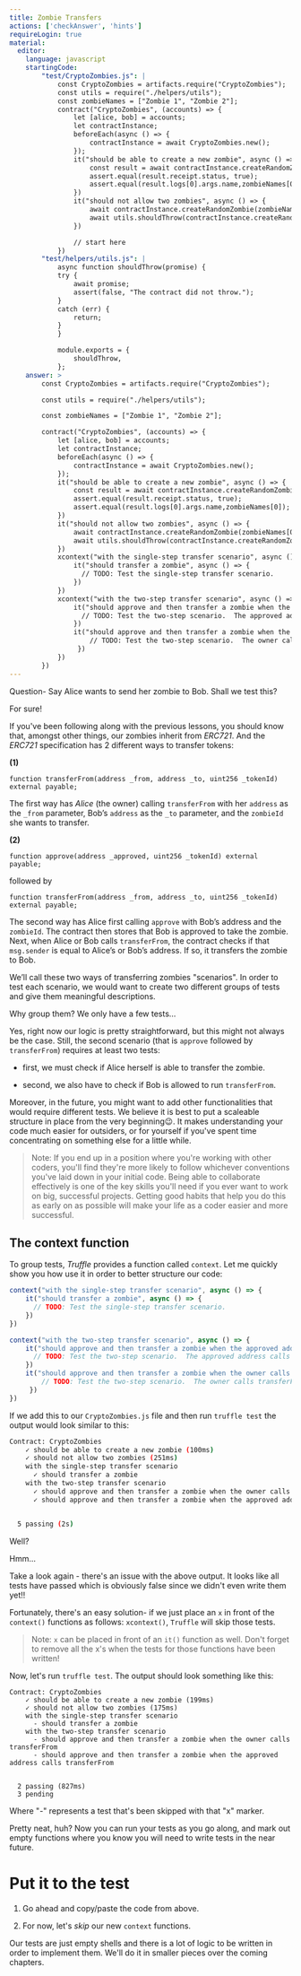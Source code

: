 ```yaml
---
title: Zombie Transfers
actions: ['checkAnswer', 'hints']
requireLogin: true
material:
  editor:
    language: javascript
    startingCode:
        "test/CryptoZombies.js": |
            const CryptoZombies = artifacts.require("CryptoZombies");
            const utils = require("./helpers/utils");
            const zombieNames = ["Zombie 1", "Zombie 2"];
            contract("CryptoZombies", (accounts) => {
                let [alice, bob] = accounts;
                let contractInstance;
                beforeEach(async () => {
                    contractInstance = await CryptoZombies.new();
                });
                it("should be able to create a new zombie", async () => {
                    const result = await contractInstance.createRandomZombie(zombieNames[0], {from: alice});
                    assert.equal(result.receipt.status, true);
                    assert.equal(result.logs[0].args.name,zombieNames[0]);
                })
                it("should not allow two zombies", async () => {
                    await contractInstance.createRandomZombie(zombieNames[0], {from: alice});
                    await utils.shouldThrow(contractInstance.createRandomZombie(zombieNames[1], {from: alice}));
                })

                // start here
            })
        "test/helpers/utils.js": |
            async function shouldThrow(promise) {
            try {
                await promise;
                assert(false, "The contract did not throw.");
            }
            catch (err) {
                return;
            }
            }

            module.exports = {
                shouldThrow,
            };
    answer: >
        const CryptoZombies = artifacts.require("CryptoZombies");

        const utils = require("./helpers/utils");

        const zombieNames = ["Zombie 1", "Zombie 2"];

        contract("CryptoZombies", (accounts) => {
            let [alice, bob] = accounts;
            let contractInstance;
            beforeEach(async () => {
                contractInstance = await CryptoZombies.new();
            });
            it("should be able to create a new zombie", async () => {
                const result = await contractInstance.createRandomZombie(zombieNames[0], {from: alice});
                assert.equal(result.receipt.status, true);
                assert.equal(result.logs[0].args.name,zombieNames[0]);
            })
            it("should not allow two zombies", async () => {
                await contractInstance.createRandomZombie(zombieNames[0], {from: alice});
                await utils.shouldThrow(contractInstance.createRandomZombie(zombieNames[1], {from: alice}));
            })
            xcontext("with the single-step transfer scenario", async () => {
                it("should transfer a zombie", async () => {
                  // TODO: Test the single-step transfer scenario.
                })
            })
            xcontext("with the two-step transfer scenario", async () => {
                it("should approve and then transfer a zombie when the approved address calls transferFrom", async () => {
                  // TODO: Test the two-step scenario.  The approved address calls transferFrom
                })
                it("should approve and then transfer a zombie when the owner calls transferFrom", async () => {
                    // TODO: Test the two-step scenario.  The owner calls transferFrom
                 })
            })
        })
---
```

Question- Say Alice wants to send her zombie to Bob. Shall we test this?

For sure!

If you've been following along with the previous lessons, you should know that, amongst other things, our zombies inherit from _ERC721_. And the _ERC721_ specification has 2 different ways to transfer tokens:

**(1)**
```sol
function transferFrom(address _from, address _to, uint256 _tokenId) external payable;
```

The first way has _Alice_ (the owner) calling `transferFrom` with her `address` as the `_from` parameter, Bob’s  `address` as the `_to` parameter, and the `zombieId` she wants to transfer.

**(2)**
```sol
function approve(address _approved, uint256 _tokenId) external payable;
```

followed by

```sol
function transferFrom(address _from, address _to, uint256 _tokenId) external payable;
```

The second way has Alice first calling `approve` with Bob’s address and the `zombieId`. The contract then stores that Bob is approved to take the zombie. Next, when Alice or Bob calls `transferFrom`, the contract checks if that `msg.sender` is equal to Alice’s or Bob’s address. If so, it transfers the zombie to Bob.

We’ll call these two ways of transferring zombies "scenarios". In order to test each scenario, we would want to create two different groups of tests and give them meaningful descriptions.

Why group them? We only have a few tests...

Yes, right now our logic is pretty straightforward, but this might not always be the case. Still, the second scenario (that is `approve` followed by `transferFrom`) requires at least two tests:

-   first, we must check if Alice herself is able to transfer the zombie.

-   second, we also have to check if Bob is allowed to run `transferFrom`.

Moreover, in the future, you might want to add other functionalities that would require different tests. We believe it is best to put a scaleable structure in place from the very beginning😉. It makes understanding your code much easier for outsiders, or for yourself if you've spent time concentrating on something else for a little while.

>Note: If you end up in a position where you're working with other coders, you'll find they're more likely to follow whichever conventions you've laid down in your initial code. Being able to collaborate effectively is one of the key skills you'll need if you ever want to work on big, successful projects. Getting good habits that help you do this as early on as possible will make your life as a coder easier and more successful.

## The context function

To group tests, _Truffle_ provides a function called `context`. Let me quickly show you how use it in order to better structure our code:

```javascript
context("with the single-step transfer scenario", async () => {
    it("should transfer a zombie", async () => {
      // TODO: Test the single-step transfer scenario.
    })
})

context("with the two-step transfer scenario", async () => {
    it("should approve and then transfer a zombie when the approved address calls transferFrom", async () => {
      // TODO: Test the two-step scenario.  The approved address calls transferFrom
    })
    it("should approve and then transfer a zombie when the owner calls transferFrom", async () => {
        // TODO: Test the two-step scenario.  The owner calls transferFrom
     })
})
```

If we add this to our `CryptoZombies.js` file and then run `truffle test` the output would look similar to this:

```bash
Contract: CryptoZombies
    ✓ should be able to create a new zombie (100ms)
    ✓ should not allow two zombies (251ms)
    with the single-step transfer scenario
      ✓ should transfer a zombie
    with the two-step transfer scenario
      ✓ should approve and then transfer a zombie when the owner calls transferFrom
      ✓ should approve and then transfer a zombie when the approved address calls transferFrom


  5 passing (2s)
```

Well?

Hmm...

Take a look again - there's an issue with the above output. It looks like all tests have passed which is obviously false since we didn't even write them yet!!

Fortunately, there's an easy solution- if we just place an `x` in front of the `context()` functions as follows: `xcontext()`, `Truffle` will skip those tests.

>Note: `x` can be placed in front of an `it()` function as well. Don't forget to remove all the x's when the tests for those functions have been written!

Now, let's run `truffle test`. The output should look something like this:

```
Contract: CryptoZombies
    ✓ should be able to create a new zombie (199ms)
    ✓ should not allow two zombies (175ms)
    with the single-step transfer scenario
      - should transfer a zombie
    with the two-step transfer scenario
      - should approve and then transfer a zombie when the owner calls transferFrom
      - should approve and then transfer a zombie when the approved address calls transferFrom


  2 passing (827ms)
  3 pending
```

Where "-" represents a test that's been skipped with that "x" marker.

Pretty neat, huh? Now you can run your tests as you go along, and mark out empty functions where you know you will need to write tests in the near future.

# Put it to the test

1. Go ahead and copy/paste the code from above.

2. For now, let's _skip_ our new `context` functions.


Our tests are just empty shells and there is a lot of logic to be written in order to implement them. We'll do it in smaller pieces over the coming chapters.
